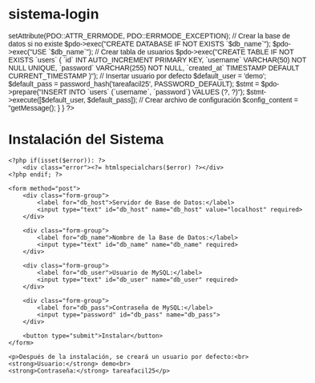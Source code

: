 # sistema-login
<?php
// install.php - Instalador del sistema

// Verificar si ya está instalado
if(file_exists('config/database.php')) {
    die('El sistema ya está instalado. Elimina el archivo config/database.php para reinstalar.');
}

// Procesar el formulario de instalación
if($_SERVER['REQUEST_METHOD'] === 'POST') {
    $db_host = $_POST['db_host'] ?? 'localhost';
    $db_name = $_POST['db_name'];
    $db_user = $_POST['db_user'];
    $db_pass = $_POST['db_pass'];
    
    try {
        // Intentar conexión
        $pdo = new PDO("mysql:host=$db_host", $db_user, $db_pass);
        $pdo->setAttribute(PDO::ATTR_ERRMODE, PDO::ERRMODE_EXCEPTION);
        
        // Crear la base de datos si no existe
        $pdo->exec("CREATE DATABASE IF NOT EXISTS `$db_name`");
        $pdo->exec("USE `$db_name`");
        
        // Crear tabla de usuarios
        $pdo->exec("CREATE TABLE IF NOT EXISTS `users` (
            `id` INT AUTO_INCREMENT PRIMARY KEY,
            `username` VARCHAR(50) NOT NULL UNIQUE,
            `password` VARCHAR(255) NOT NULL,
            `created_at` TIMESTAMP DEFAULT CURRENT_TIMESTAMP
        )");
        
        // Insertar usuario por defecto
        $default_user = 'demo';
        $default_pass = password_hash('tareafacil25', PASSWORD_DEFAULT);
        
        $stmt = $pdo->prepare("INSERT INTO `users` (`username`, `password`) VALUES (?, ?)");
        $stmt->execute([$default_user, $default_pass]);
        
        // Crear archivo de configuración
        $config_content = "<?php
define('DB_HOST', '$db_host');
define('DB_NAME', '$db_name');
define('DB_USER', '$db_user');
define('DB_PASS', '$db_pass');
";
        
        // Crear directorio config si no existe
        if(!is_dir('config')) {
            mkdir('config', 0755, true);
        }
        
        file_put_contents('config/database.php', $config_content);
        
        // Redirigir al login
        header('Location: login.php');
        exit;
        
    } catch(PDOException $e) {
        $error = "Error de conexión: " . $e->getMessage();
    }
}
?>

<!DOCTYPE html>
<html>
<head>
    <title>Instalación del Sistema</title>
    <style>
        body { font-family: Arial, sans-serif; max-width: 600px; margin: 0 auto; padding: 20px; }
        .form-group { margin-bottom: 15px; }
        label { display: block; margin-bottom: 5px; }
        input { width: 100%; padding: 8px; box-sizing: border-box; }
        button { background: #4CAF50; color: white; padding: 10px 15px; border: none; cursor: pointer; }
        .error { color: red; }
    </style>
</head>
<body>
    <h1>Instalación del Sistema</h1>
    
    <?php if(isset($error)): ?>
        <div class="error"><?= htmlspecialchars($error) ?></div>
    <?php endif; ?>
    
    <form method="post">
        <div class="form-group">
            <label for="db_host">Servidor de Base de Datos:</label>
            <input type="text" id="db_host" name="db_host" value="localhost" required>
        </div>
        
        <div class="form-group">
            <label for="db_name">Nombre de la Base de Datos:</label>
            <input type="text" id="db_name" name="db_name" required>
        </div>
        
        <div class="form-group">
            <label for="db_user">Usuario de MySQL:</label>
            <input type="text" id="db_user" name="db_user" required>
        </div>
        
        <div class="form-group">
            <label for="db_pass">Contraseña de MySQL:</label>
            <input type="password" id="db_pass" name="db_pass">
        </div>
        
        <button type="submit">Instalar</button>
    </form>
    
    <p>Después de la instalación, se creará un usuario por defecto:<br>
    <strong>Usuario:</strong> demo<br>
    <strong>Contraseña:</strong> tareafacil25</p>
</body>
</html>
